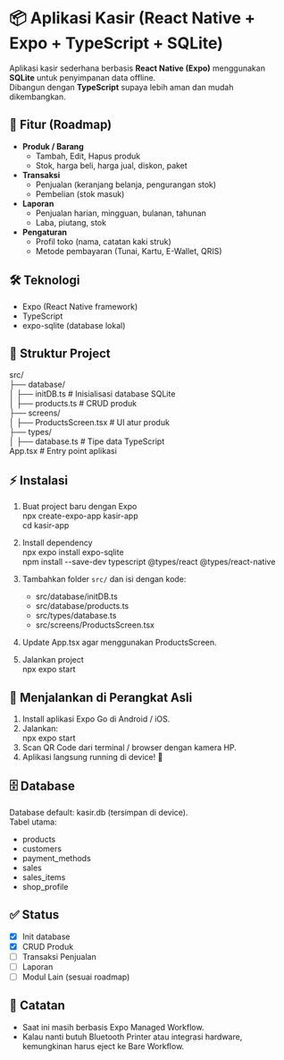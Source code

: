 # 📦 Aplikasi Kasir (React Native + Expo + TypeScript + SQLite)

Aplikasi kasir sederhana berbasis **React Native (Expo)** menggunakan **SQLite** untuk penyimpanan data offline.  
Dibangun dengan **TypeScript** supaya lebih aman dan mudah dikembangkan.  

## 🚀 Fitur (Roadmap)
- **Produk / Barang**
  - Tambah, Edit, Hapus produk
  - Stok, harga beli, harga jual, diskon, paket
- **Transaksi**
  - Penjualan (keranjang belanja, pengurangan stok)
  - Pembelian (stok masuk)
- **Laporan**
  - Penjualan harian, mingguan, bulanan, tahunan
  - Laba, piutang, stok
- **Pengaturan**
  - Profil toko (nama, catatan kaki struk)
  - Metode pembayaran (Tunai, Kartu, E-Wallet, QRIS)

## 🛠️ Teknologi
- Expo (React Native framework)
- TypeScript
- expo-sqlite (database lokal)

## 📂 Struktur Project
src/  
 ├── database/  
 │    ├── initDB.ts        # Inisialisasi database SQLite  
 │    ├── products.ts      # CRUD produk  
 ├── screens/  
 │    ├── ProductsScreen.tsx  # UI atur produk  
 ├── types/  
 │    ├── database.ts      # Tipe data TypeScript  
App.tsx                    # Entry point aplikasi  

## ⚡ Instalasi
1. Buat project baru dengan Expo  
   npx create-expo-app kasir-app  
   cd kasir-app  

2. Install dependency  
   npx expo install expo-sqlite  
   npm install --save-dev typescript @types/react @types/react-native  

3. Tambahkan folder `src/` dan isi dengan kode:  
   - src/database/initDB.ts  
   - src/database/products.ts  
   - src/types/database.ts  
   - src/screens/ProductsScreen.tsx  

4. Update App.tsx agar menggunakan ProductsScreen.  

5. Jalankan project  
   npx expo start  

## 📱 Menjalankan di Perangkat Asli
1. Install aplikasi Expo Go di Android / iOS.  
2. Jalankan:  
   npx expo start  
3. Scan QR Code dari terminal / browser dengan kamera HP.  
4. Aplikasi langsung running di device! 🎉  

## 🗄️ Database
Database default: kasir.db (tersimpan di device).  
Tabel utama:  
- products  
- customers  
- payment_methods  
- sales  
- sales_items  
- shop_profile  

## ✅ Status
- [x] Init database  
- [x] CRUD Produk  
- [ ] Transaksi Penjualan  
- [ ] Laporan  
- [ ] Modul Lain (sesuai roadmap)  

## 📌 Catatan
- Saat ini masih berbasis Expo Managed Workflow.  
- Kalau nanti butuh Bluetooth Printer atau integrasi hardware, kemungkinan harus eject ke Bare Workflow.  
